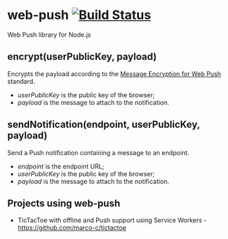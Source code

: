 # web-push [![Build Status](https://travis-ci.org/marco-c/web-push.svg)](https://travis-ci.org/marco-c/web-push)
Web Push library for Node.js

## encrypt(userPublicKey, payload)

Encrypts the payload according to the [Message Encryption for Web Push](https://tools.ietf.org/html/draft-thomson-webpush-encryption-00) standard.
- *userPublicKey* is the public key of the browser;
- *payload* is the message to attach to the notification.

## sendNotification(endpoint, userPublicKey, payload)

Send a Push notification containing a message to an endpoint.
- *endpoint* is the endpoint URL;
- *userPublicKey* is the public key of the browser;
- *payload* is the message to attach to the notification.

## Projects using web-push

- TicTacToe with offline and Push support using Service Workers - https://github.com/marco-c/tictactoe
